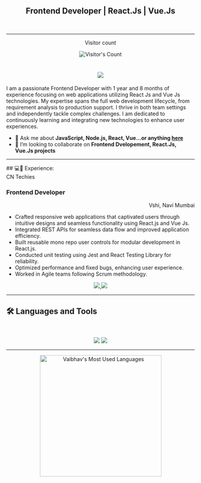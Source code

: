 <div align='center'>
  <h2>Frontend Developer | React.Js | Vue.Js </h2>
</div>
<br>
<hr>

<!--
**vbharambe96/vbharambe96** is a ✨ _special_ ✨ repository because its `README.md` (this file) appears on your GitHub profile.

Here are some ideas to get you started:

- 🔭 I’m currently working on ...
- 🌱 I’m currently learning ...
- 👯 I’m looking to collaborate on ...
- 🤔 I’m looking for help with ...
- 💬 Ask me about ...
- 📫 How to reach me: ...
- 😄 Pronouns: ...
- ⚡ Fun fact: ...
-->
<div align="center"> 
  <p>Visitor count</p>
  <img src="https://profile-counter.glitch.me/vbharambe96/count.svg" alt="Visitor's Count" />
</div>

<h1 align="center">
    <img src="https://readme-typing-svg.herokuapp.com/?font=Inter&size=48&center=true&vCenter=true&width=550&height=70&color=4493F8&duration=4000&lines=Hi+There!+👋;+I'm+Vaibhav+Bharambe!;" />
</h1>

<p>I am a passionate Frontend Developer with 1 year and 8 months of experience focusing
 on web applications utilizing React Js and Vue Js technologies. My expertise spans the
 full web development lifecycle, from requirement analysis to production support. I thrive
 in both team settings and independently tackle complex challenges. I am dedicated to
 continuously learning and integrating new technologies to enhance user experiences.
</p>

- 💬 Ask me about **JavaScript, Node.js, React, Vue...or anything [here](https://github.com/vbharambe96/vbharambe96/issues)**
- 👯 I’m looking to collaborate on **Frontend Dvelopement, React.Js, Vue.Js projects**

<hr>
## 💻👨 Experience: 
<div align="center>
  <h3 align="left">CN Techies</h3>
  <h3 align="left">Frontend Developer</h3>
  <p align= "right"> Vshi, Navi Mumbai</p>
  <ul>
     <li>Crafted responsive web applications that captivated users through intuitive designs
       and seamless functionality using React.js and Vue Js. </li>
     <li> Integrated REST APIs for seamless data flow and improved application efficiency.</li>
     <li> Built reusable mono repo user controls for modular development in React.js.</li>
     <li> Conducted unit testing using Jest and React Testing Library for reliability.</li>
     <li> Optimized performance and fixed bugs, enhancing user experience.</li>
     <li> Worked in Agile teams following Scrum methodology.</li>
  </ul>
  <div></div>
</div>

<div align="center">
  <a href="mailto:vbharambe62@gmail.com">
    <img src="https://img.shields.io/badge/Gmail-333333?style=for-the-badge&logo=gmail&logoColor=red" />
  </a>
  <a href="https://www.linkedin.com/in/vbharambe" target="_blank">
    <img src="https://img.shields.io/badge/LinkedIn-0077B5?style=for-the-badge&logo=linkedin&logoColor=white" target="_blank" />
  </a>
<!--   <a href="https://medium.com/@chijiokeokorji" target="_blank">
    <img src="https://img.shields.io/badge/Medium-000000?style=for-the-badge&logo=medium&logoColor=white" target="_blank" />
  </a>
  <a href="https://codepen.io/chijiokeokorji" target="_blank">
    <img src="https://img.shields.io/badge/CodePen-1e1f26?style=for-the-badge&logo=codepen&logoColor=white" target="_blank" />
  </a> -->
</div>

<hr>

## 🛠️ Languages and Tools

<br>

<p align="center">
  <img src="https://skillicons.dev/icons?i=jest,ts,nodejs,react,postgres" />
  <img src="https://skillicons.dev/icons?i=html,css,bootstrap,tailwind,js,vue,redux,chart.js,git,postman,figma" />
</p>

<hr>

<div align="center">
  <img width=325 src="https://github-readme-stats.vercel.app/api/top-langs?username=vbharambe96&theme=transparent&layout=donut&hide=css&langs_count=8&border_radius=10&show_icons=true&locale=en" alt="Vaibhav's Most Used Languages" />
</div>

<!-- <hr>
<p><img align="left" src="https://github-readme-stats.vercel.app/api/top-langs?username=vbharambe96&show_icons=true&locale=en&layout=compact" alt="vbharambe96" /></p>

<p>&nbsp;<img align="center" src="https://github-readme-stats.vercel.app/api?username=vbharambe96&show_icons=true&locale=en" alt="vbharambe96" /></p>
 --!>

